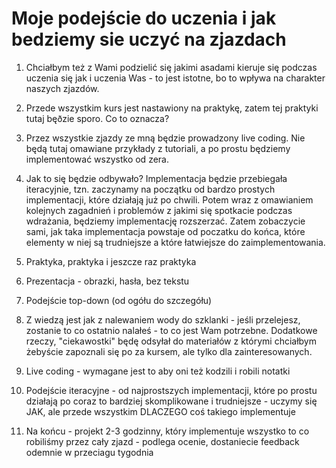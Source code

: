 # Moje podejście do uczenia i jak bedziemy sie uczyć na zjazdach

1. Chciałbym też z Wami podzielić się jakimi asadami kieruje się podczas uczenia się jak i uczenia Was - to jest istotne, bo to wpływa na charakter naszych zjazdów.
2. Przede wszystkim kurs jest nastawiony na praktykę, zatem tej praktyki tutaj bęðzie sporo. Co to oznacza?
3. Przez wszystkie zjazdy ze mną będzie prowadzony live coding. Nie będą tutaj omawiane przykłady z tutoriali, a po prostu będziemy implementować wszystko od zera.
4. Jak to się będzie odbywało? Implementacja będzie przebiegała iteracyjnie, tzn. zaczynamy na początku od bardzo prostych implementacji, które działają już po chwili. Potem wraz z omawianiem kolejnych zagadnień i problemów z jakimi się spotkacie podczas wdrażania, będziemy implementację rozszerzać. Zatem zobaczycie sami, jak taka implementacja powstaje od poczatku do końca, które elementy w niej są trudniejsze a które łatwiejsze do zaimplementowania.

1. Praktyka, praktyka i jeszcze raz praktyka
2. Prezentacja - obrazki, hasła, bez tekstu
3. Podejście top-down (od ogółu do szczegółu)
4. Z wiedzą jest jak z nalewaniem wody do szklanki - jeśli przelejesz, zostanie to co ostatnio nalałeś - to co jest Wam potrzebne. Dodatkowe rzeczy, "ciekawostki" będę odsyłał do materiałów z którymi chciałbym żebyście zapoznali się po za kursem, ale tylko dla zainteresowanych.
5. Live coding - wymagane jest to aby oni też kodzili i robili notatki
6. Podejście iteracyjne - od najprostszych implementacji, które po prostu działają po coraz to bardziej skomplikowane i trudniejsze - uczymy się JAK, ale przede wszystkim DLACZEGO coś takiego implementuje
7. Na końcu - projekt 2-3 godzinny, który implementuje wszystko to co robiliśmy przez cały zjazd - podlega ocenie, dostaniecie feedback odemnie w przeciagu tygodnia